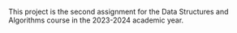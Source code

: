 This project is the second assignment for the Data Structures and Algorithms course in the 2023-2024 academic year.

